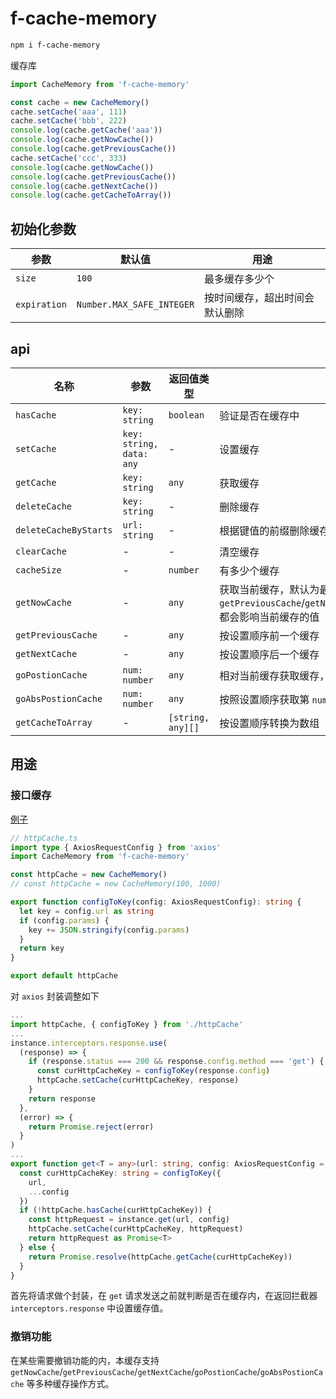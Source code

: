 # f-cache-memory

```sh
npm i f-cache-memory
```

缓存库

```ts
import CacheMemory from 'f-cache-memory'

const cache = new CacheMemory()
cache.setCache('aaa', 111)
cache.setCache('bbb', 222)
console.log(cache.getCache('aaa'))
console.log(cache.getNowCache())
console.log(cache.getPreviousCache())
cache.setCache('ccc', 333)
console.log(cache.getNowCache())
console.log(cache.getPreviousCache())
console.log(cache.getNextCache())
console.log(cache.getCacheToArray())
```

## 初始化参数

|参数|默认值|用途|
|----|----|----|
| `size` | `100` | 最多缓存多少个 |
| `expiration` | `Number.MAX_SAFE_INTEGER` | 按时间缓存，超出时间会默认删除 |

## api

|名称|参数|返回值类型|用途|
|----|----|----|----|
| `hasCache` | `key: string` | `boolean` | 验证是否在缓存中 |
| `setCache` | `key: string, data: any` | - | 设置缓存 |
| `getCache` | `key: string` | `any` | 获取缓存 |
| `deleteCache` | `key: string` | - | 删除缓存 |
| `deleteCacheByStarts` | `url: string` | - | 根据键值的前缀删除缓存 |
| `clearCache` | - | - | 清空缓存 |
| `cacheSize` | - | `number` | 有多少个缓存 |
| `getNowCache` | - | `any` | 获取当前缓存，默认为最后一个，`getPreviousCache`/`getNextCache`/`goPostionCache`/`goAbsPostionCache`都会影响当前缓存的值 |
| `getPreviousCache` | - | `any` | 按设置顺序前一个缓存 |
| `getNextCache` | - | `any` | 按设置顺序后一个缓存 |
| `goPostionCache` | `num: number` | `any` | 相对当前缓存获取缓存，1为后一个，-1为前一个 |
| `goAbsPostionCache` | `num: number` | `any` | 按照设置顺序获取第 `num` 个缓存 |
| `getCacheToArray` | - | `[string, any][]` | 按设置顺序转换为数组 |

## 用途

### 接口缓存

[例子](https://github.com/fxss5201/vue-components/blob/main/src/service/httpCache.ts#L2)

```ts
// httpCache.ts
import type { AxiosRequestConfig } from 'axios'
import CacheMemory from 'f-cache-memory'

const httpCache = new CacheMemory()
// const httpCache = new CacheMemory(100, 1000)

export function configToKey(config: AxiosRequestConfig): string {
  let key = config.url as string
  if (config.params) {
    key += JSON.stringify(config.params)
  }
  return key
}

export default httpCache
```

对 `axios` 封装调整如下

```ts
...
import httpCache, { configToKey } from './httpCache'
...
instance.interceptors.response.use(
  (response) => {
    if (response.status === 200 && response.config.method === 'get') {
      const curHttpCacheKey = configToKey(response.config)
      httpCache.setCache(curHttpCacheKey, response)
    }
    return response
  },
  (error) => {
    return Promise.reject(error)
  }
)
...
export function get<T = any>(url: string, config: AxiosRequestConfig = {}): Promise<T> {
  const curHttpCacheKey: string = configToKey({
    url,
    ...config
  })
  if (!httpCache.hasCache(curHttpCacheKey)) {
    const httpRequest = instance.get(url, config)
    httpCache.setCache(curHttpCacheKey, httpRequest)
    return httpRequest as Promise<T>
  } else {
    return Promise.resolve(httpCache.getCache(curHttpCacheKey))
  }
}
```

首先将请求做个封装，在 `get` 请求发送之前就判断是否在缓存内，在返回拦截器 `interceptors.response` 中设置缓存值。

### 撤销功能

在某些需要撤销功能的内，本缓存支持 `getNowCache`/`getPreviousCache`/`getNextCache`/`goPostionCache`/`goAbsPostionCache` 等多种缓存操作方式。
